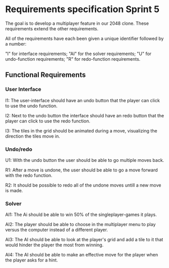 # Requirements specification Sprint 5

The goal is to develop a multiplayer feature in our 2048 clone. These requirements extend the other requirements.

All of the requirements have each been given a unique identifier followed by a
number:

  "I"  for interface requirements;
  "AI" for the solver requirements;
  "U"  for undo-function requirements;
  "R"  for redo-function requirements.

## Functional Requirements

### User Interface

I1: The user-interface should have an undo button that the player can click to use the undo function.

I2: Next to the undo button the interface should have an redo button that the player can click to use the redo function.

I3: The tiles in the grid should be animated during a move, visualizing the direction the tiles move in.

### Undo/redo

U1: With the undo button the user should be able to go multiple moves back.

R1: After a move is undone, the user should be able to go a move forward with the redo function.

R2: It should be possible to redo all of the undone moves untill a new move is made.

### Solver

AI1: The Ai should be able to win 50% of the singleplayer-games it plays.

AI2: The player should be able to choose in the multiplayer menu to play versus the computer instead of a different player. 

AI3: The AI should be able to look at the player's grid and add a tile to it that would hinder the player the most from winning.

AI4: The AI should be able to make an effective move for the player when the player asks for a hint.







 